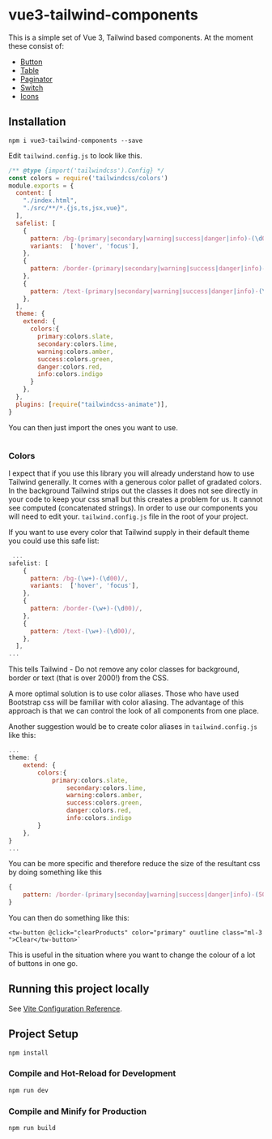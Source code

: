 # vue3-tailwind-components
This is a simple set of Vue 3, Tailwind based components. At the moment these consist of:
* [Button](./src/components/button/README.md)
* [Table](./src/components/table/README.md)
* [Paginator](./src/components/paginator/README.md)
* [Switch](./src/components/switch/README.md)
* [Icons](./src/components/icons/README.md)

## Installation


```shell
npm i vue3-tailwind-components --save
```

Edit `tailwind.config.js` to look like this.

```javascript
/** @type {import('tailwindcss').Config} */
const colors = require('tailwindcss/colors')
module.exports = {
  content: [
    "./index.html",
    "./src/**/*.{js,ts,jsx,vue}",
  ],
  safelist: [
    {
      pattern: /bg-(primary|secondary|warning|success|danger|info)-(\d00)/,
      variants:  ['hover', 'focus'],
    },
    {
      pattern: /border-(primary|secondary|warning|success|danger|info)-(\d00)/,
    },
    {
      pattern: /text-(primary|secondary|warning|success|danger|info)-(\d00)/,
    },
  ],
  theme: {
    extend: {
      colors:{
        primary:colors.slate,
        secondary:colors.lime,
        warning:colors.amber,
        success:colors.green,
        danger:colors.red,
        info:colors.indigo
      }
    },
  },
  plugins: [require("tailwindcss-animate")],
}


```

You can then just import the ones you want to use.

```vue

```

### Colors
I expect that if you use this library you will already understand how to use Tailwind generally. It comes with a generous 
color pallet of gradated colors. In the background Tailwind strips out the classes it does not see directly in your code to keep your css small
but this creates a problem for us. It cannot see computed (concatenated strings). In order to use our components you will need to edit your.
`tailwind.config.js` file in the root of your project.

If you want to use every color that Tailwind supply in their default theme you could use this safe list:

```javascript
 ...
safelist: [
    {
      pattern: /bg-(\w+)-(\d00)/,
      variants:  ['hover', 'focus'],
    },
    {
      pattern: /border-(\w+)-(\d00)/,
    },
    {
      pattern: /text-(\w+)-(\d00)/,
    },
  ],
...
```

This tells Tailwind - Do not remove any color classes  for background, border or text (that is over 2000!) from the CSS.

A more optimal solution is to use color aliases. Those who have used Bootstrap css will be familiar with color aliasing. 
The advantage of this approach is that we can control the look of all components from one place. 


Another suggestion would be to create color aliases in `tailwind.config.js` like this:

```javascript
...
theme: {
    extend: {
        colors:{
            primary:colors.slate,
                secondary:colors.lime,
                warning:colors.amber,
                success:colors.green,
                danger:colors.red,
                info:colors.indigo
        }
    },
}
...
```
You can be more specific and therefore reduce the size of the resultant css by doing something like this

```javascript
{
    pattern: /border-(primary|seconday|warning|success|danger|info)-(50|100|200|300|500|700)/
}
```

You can then do something like this: 
```vue
<tw-button @click="clearProducts" color="primary" ouutline class="ml-3 ">Clear</tw-button>`
```
This is useful in the situation where you want to change the colour of a lot of buttons in one go.


## Running this project locally

See [Vite Configuration Reference](https://vitejs.dev/config/).

## Project Setup

```sh
npm install
```

### Compile and Hot-Reload for Development

```sh
npm run dev
```

### Compile and Minify for Production

```sh
npm run build
```
